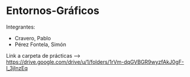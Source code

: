 # Entornos-Gráficos

Integrantes: 
  - Cravero, Pablo
  - Pérez Fontela, Simón

Link a carpeta de prácticas --> https://drive.google.com/drive/u/1/folders/1rVm-dqGVBGR9wyzfAkJ0gF-I_3jInzEq
